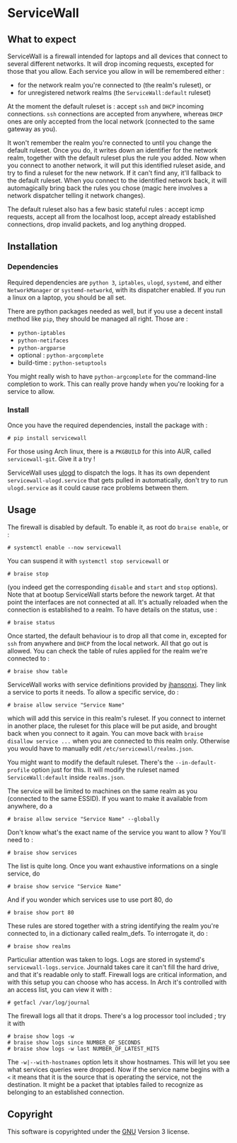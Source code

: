 # ServiceWall


## What to expect

ServiceWall is a firewall intended for laptops and all devices that connect to
several different networks. It will drop incoming requests, excepted for those
that you allow. Each service you allow in will be remembered either :
- for the network realm you're connected to (the realm's ruleset), or
- for unregistered network realms (the `ServiceWall:default` ruleset)

At the moment the default ruleset is : accept `ssh` and `DHCP` incoming 
connections. `ssh` connections are accepted from anywhere, whereas `DHCP` ones
are only accepted from the local network (connected to the same gateway as you).

It won't remember the realm you're connected to until you change the default
ruleset. Once you do, it writes down an identifier for the network realm, 
together with the default ruleset plus the rule you added. Now when you connect 
to another network, it will put this identified ruleset aside, and try to find 
a ruleset for the new network. If it can't find any, it'll fallback to the 
default ruleset. When you connect to the identified network back, it will 
automagically bring back the rules you chose (magic here involves a network 
dispatcher telling it network changes).

The default ruleset also has a few basic stateful rules : accept icmp requests,
accept all from the localhost loop, accept already established connections, drop
invalid packets, and log anything dropped.


## Installation

### Dependencies

Required dependencies are `python 3`, `iptables`, `ulogd`, `systemd`, and either
`NetworkManager` or `systemd-networkd`, with its dispatcher enabled. If you run a linux on a laptop, you should be all set.

There are python packages needed as well, but if you use a decent install 
method like `pip`, they should be managed all right. Those are :
- `python-iptables`
- `python-netifaces`
- `python-argparse`
- optional : `python-argcomplete`
- build-time : `python-setuptools`

You might really wish to have `python-argcomplete` for the command-line 
completion to work. This can really prove handy when you're looking for a 
service to allow.

### Install

Once you have the required dependencies, install the package with :

    # pip install servicewall

For those using Arch linux, there is a `PKGBUILD` for this into AUR, called
`servicewall-git`. Give it a try !

ServiceWall uses [ulogd](http://netfilter.org/projects/ulogd/index.html) to
dispatch the logs. It has its own dependent `servicewall-ulogd.service` that
gets pulled in automatically, don't try to run `ulogd.service` as it could cause
race problems between them.

## Usage

The firewall is disabled by default. To enable it, as root do `braise enable`,
or :

    # systemctl enable --now servicewall

You can suspend it with `systemctl stop servicewall` or

    # braise stop

(you indeed get the corresponding `disable` and `start` and `stop` options).
Note that at bootup ServiceWall starts before the nework target. At that point
the interfaces are not connected at all. It's actually reloaded when the
connection is established to a realm. To have details on the status, use :

    # braise status

Once started, the default behaviour is to drop all that come in, excepted for
`ssh` from anywhere and `DHCP` from the local network. All that go out is
allowed. You can check the table of rules applied for the realm we're connected
to :

    # braise show table

ServiceWall works with service definitions provided by
[jhansonxi](https://www.blogger.com/profile/02954133518928245196). They link a
service to ports it needs. To allow a specific service, do :

    # braise allow service "Service Name"

which will add this service in this realm's ruleset. If you connect to
internet in another place, the ruleset for this place will be put aside, and 
brought back when you connect to it again. You can move back with
`braise disallow service ...` when you are connected to this realm only.
Otherwise you would have to manually edit `/etc/servicewall/realms.json`.

You might want to modify the default ruleset. There's the `--in-default-profile`
option just for this. It will modify the ruleset named `ServiceWall:default`
inside `realms.json`.

The service will be limited to machines on the same realm as you (connected to
the same ESSID). If you want to make it available from anywhere, do a

    # braise allow service "Service Name" --globally

Don't know what's the exact name of the service you want to allow ? You'll need
to :

    # braise show services

The list is quite long. Once you want exhaustive informations on a single 
service, do

    # braise show service "Service Name"

And if you wonder which services use to use port 80, do

    # braise show port 80

These rules are stored together with a string identifying the realm you're
connected to, in a dictionary called realm_defs. To interrogate it, do :

    # braise show realms

Particuliar attention was taken to logs. Logs are stored in systemd's
`servicewall-logs.service`. Journald takes care it can't fill the hard drive,
and that it's readable only to staff. Firewall logs are critical information,
and with this setup you can choose who has access. In Arch it's controlled with
an access list, you can view it with :

    # getfacl /var/log/journal

The firewall logs all that it drops. There's a log processor tool included ;
try it with

    # braise show logs -w
    # braise show logs since NUMBER_OF_SECONDS
    # braise show logs -w last NUMBER_OF_LATEST_HITS

The `-w|--with-hostnames` option lets it show hostnames. This will let you see what
services queries were dropped. Now if the service name begins with a `<` it
means that it is the source that is operating the service, not the destination.
It might be a packet that iptables failed to recognize as belonging to an
established connection.

## Copyright

This software is copyrighted under the [GNU](http://www.gnu.org) Version 3 
license.

